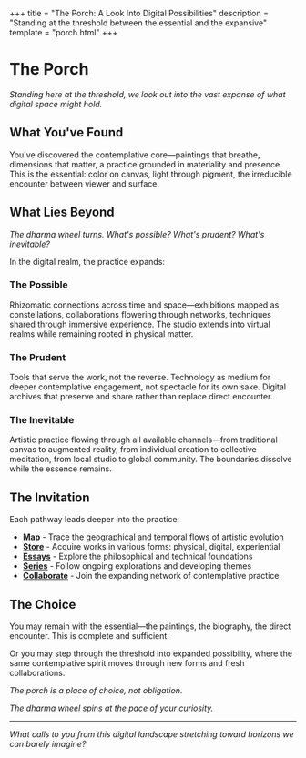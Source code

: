 +++
title = "The Porch: A Look Into Digital Possibilities"
description = "Standing at the threshold between the essential and the expansive"
template = "porch.html"
+++

# The Porch

*Standing here at the threshold, we look out into the vast expanse of what digital space might hold.*

## What You've Found

You've discovered the contemplative core—paintings that breathe, dimensions that matter, a practice grounded in materiality and presence. This is the essential: color on canvas, light through pigment, the irreducible encounter between viewer and surface.

## What Lies Beyond

*The dharma wheel turns. What's possible? What's prudent? What's inevitable?*

In the digital realm, the practice expands:

### **The Possible**
Rhizomatic connections across time and space—exhibitions mapped as constellations, collaborations flowering through networks, techniques shared through immersive experience. The studio extends into virtual realms while remaining rooted in physical matter.

### **The Prudent** 
Tools that serve the work, not the reverse. Technology as medium for deeper contemplative engagement, not spectacle for its own sake. Digital archives that preserve and share rather than replace direct encounter.

### **The Inevitable**
Artistic practice flowing through all available channels—from traditional canvas to augmented reality, from individual creation to collective meditation, from local studio to global community. The boundaries dissolve while the essence remains.

## The Invitation

Each pathway leads deeper into the practice:

- **[Map](/map)** - Trace the geographical and temporal flows of artistic evolution
- **[Store](/store)** - Acquire works in various forms: physical, digital, experiential
- **[Essays](/essays)** - Explore the philosophical and technical foundations
- **[Series](/serials)** - Follow ongoing explorations and developing themes  
- **[Collaborate](/collaborations)** - Join the expanding network of contemplative practice

## The Choice

You may remain with the essential—the paintings, the biography, the direct encounter. This is complete and sufficient.

Or you may step through the threshold into expanded possibility, where the same contemplative spirit moves through new forms and fresh collaborations.

*The porch is a place of choice, not obligation.*

*The dharma wheel spins at the pace of your curiosity.*

---

*What calls to you from this digital landscape stretching toward horizons we can barely imagine?*